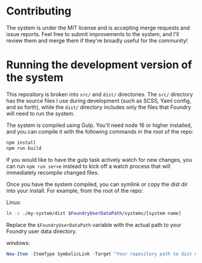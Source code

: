 # Contributing

The system is under the MIT license and is accepting merge requests and issue reports. Feel free to submit improvements to the system, and I'll review them and merge them if they're broadly useful for the community!

# Running the development version of the system

This repository is broken into `src/` and `dist/` directories. The `src/` directory has the source files I use during development (such as SCSS, Yaml config, and so forth), while the `dist/` directory includes only the files that Foundry will need to run the system.

The system is compiled using Gulp. You'll need node 16 or higher installed, and you can compile it with the following commands in the root of the repo:

```bash
npm install
npm run build
```

If you would like to have the gulp task actively watch for new changes, you can run `npm run serve` instead to kick off a watch process that will immediately recompile changed files.

Once you have the system compiled, you can symlink or copy the dist dir into your install. For example, from the root of the repo:

Linux:

```bash
ln -s ./my-system/dist $FoundryUserDataPath/systems/[system name]
```

Replace the `$FoundryUserDataPath` variable with the actual path to your Foundry user data directory.

windows:

```powershell
New-Item -ItemType SymbolicLink -Target "Your repository path to dist directory" -Path "$env:LOCALAPPDATA\FoundryVTT\Data\systems\[system name]"
```
